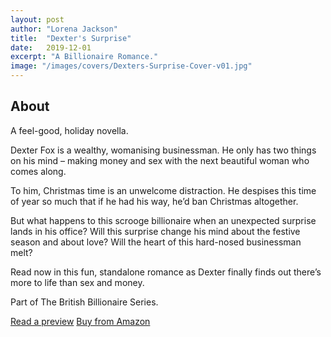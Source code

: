 ```yaml
---
layout: post
author: "Lorena Jackson"
title:  "Dexter's Surprise"
date:   2019-12-01
excerpt: "A Billionaire Romance."
image: "/images/covers/Dexters-Surprise-Cover-v01.jpg"
---
```

## About

A feel-good, holiday novella.

Dexter Fox is a wealthy, womanising businessman. He only has two things on his mind – making money and sex with the next beautiful woman who comes along.

To him, Christmas time is an unwelcome distraction. He despises this time of year so much that if he had his way, he’d ban Christmas altogether.

But what happens to this scrooge billionaire when an unexpected surprise lands in his office? Will this surprise change his mind about the festive season and about love? Will the heart of this hard-nosed businessman melt?

Read now in this fun, standalone romance as Dexter finally finds out there’s more to life than sex and money.

Part of The British Billionaire Series.

<a href="https://read.amazon.co.uk/kp/embed?asin=B0827Z4L37&preview=newtab&linkCode=kpe&ref_=cm_sw_r_kb_dp_RTqqFb74TR13V" target="_preview" class="button ">Read a preview</a>
<a href="https://www.amazon.co.uk/dp/B0827Z4L37/ref=cm_sw_em_r_mt_dp_RTqqFb74TR13V" target="_amazon" class="button special ">Buy from Amazon</a>


